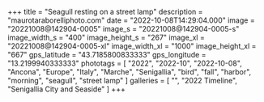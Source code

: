 +++
title = "Seagull resting on a street lamp"
description = "maurotaraborelliphoto.com"
date = "2022-10-08T14:29:04.000"
image = "20221008@142904-0005"
image_s = "20221008@142904-0005-s"
image_width_s = "400"
image_height_s = "267"
image_xl = "20221008@142904-0005-xl"
image_width_xl = "1000"
image_height_xl = "667"
gps_latitude = "43.7185800833333"
gps_longitude = "13.2199940333333"
phototags = [ "2022", "2022-10", "2022-10-08", "Ancona", "Europe", "Italy", "Marche", "Senigallia", "bird", "fall", "harbor", "morning", "seagull", "street lamp" ]
galleries = [ "", "2022 Timeline", "Senigallia City and Seaside" ]
+++
